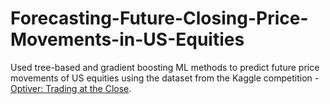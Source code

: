 # Forecasting-Future-Closing-Price-Movements-in-US-Equities

Used tree-based and gradient boosting ML methods to predict future price movements of US equities using the dataset from the Kaggle competition - [Optiver: Trading at the Close](https://www.kaggle.com/competitions/optiver-trading-at-the-close/overview).
